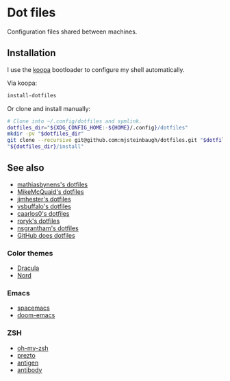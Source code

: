 # Dot files

Configuration files shared between machines.

## Installation

I use the [koopa](https://github.com/acidgenomics/koopa/) bootloader to configure my shell automatically.

Via koopa:

```sh
install-dotfiles
```

Or clone and install manually:

```sh
# Clone into ~/.config/dotfiles and symlink.
dotfiles_dir="${XDG_CONFIG_HOME:-${HOME}/.config}/dotfiles"
mkdir -pv "$dotfiles_dir"
git clone --recursive git@github.com:mjsteinbaugh/dotfiles.git "$dotfiles_dir"
"${dotfiles_dir}/install"
```

## See also

- [mathiasbynens's dotfiles](https://github.com/mathiasbynens/dotfiles)
- [MikeMcQuaid's dotfiles](https://github.com/MikeMcQuaid/dotfiles)
- [jimhester's dotfiles](https://github.com/jimhester/dotfiles)
- [vsbuffalo's dotfiles](https://github.com/vsbuffalo/dotfiles)
- [caarlos0's dotfiles](https://github.com/caarlos0/dotfiles)
- [roryk's dotfiles](https://github.com/roryk/dotfiles)
- [nsgrantham's dotfiles](https://github.com/nsgrantham/dotfiles)
- [GitHub does dotfiles](https://dotfiles.github.io/)

### Color themes

- [Dracula](https://draculatheme.com/)
- [Nord](https://www.nordtheme.com/)

### Emacs

- [spacemacs](http://spacemacs.org/)
- [doom-emacs](https://github.com/hlissner/doom-emacs)

### ZSH

- [oh-my-zsh](https://ohmyz.sh/)
- [prezto](https://github.com/sorin-ionescu/prezto)
- [antigen](http://antigen.sharats.me/)
- [antibody](https://getantibody.github.io/)
